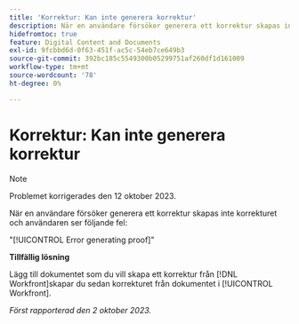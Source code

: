 ```yaml
---
title: 'Korrektur: Kan inte generera korrektur'
description: När en användare försöker generera ett korrektur skapas inte korrekturet och användaren ser ett fel.
hidefromtoc: true
feature: Digital Content and Documents
exl-id: 9fcbbd6d-0f63-451f-ac5c-54eb7ce649b3
source-git-commit: 392bc185c5549300b05299751af260df1d161009
workflow-type: tm+mt
source-wordcount: '78'
ht-degree: 0%

---
```


# Korrektur: Kan inte generera korrektur

>[!NOTE]
>
>Problemet korrigerades den 12 oktober 2023.

När en användare försöker generera ett korrektur skapas inte korrekturet och användaren ser följande fel:

&quot;[!UICONTROL Error generating proof]&quot;

**Tillfällig lösning**

Lägg till dokumentet som du vill skapa ett korrektur från [!DNL Workfront]skapar du sedan korrekturet från dokumentet i [!UICONTROL Workfront].

_Först rapporterad den 2 oktober 2023._
